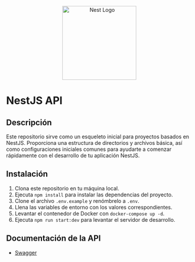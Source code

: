 <p align="center">
  <a href="http://nestjs.com/" target="blank"><img src="https://nestjs.com/img/logo-small.svg" width="200" alt="Nest Logo" /></a>
</p>

[circleci-image]: https://img.shields.io/circleci/build/github/nestjs/nest/master?token=abc123def456
[circleci-url]: https://circleci.com/gh/nestjs/nest

# NestJS API

## Descripción
Este repositorio sirve como un esqueleto inicial para proyectos basados en NestJS. Proporciona una estructura de directorios y archivos básica, así como configuraciones iniciales comunes para ayudarte a comenzar rápidamente con el desarrollo de tu aplicación NestJS.

## Instalación

1. Clona este repositorio en tu máquina local.
2. Ejecuta `npm install` para instalar las dependencias del proyecto.
3. Clone el archivo `.env.example` y renómbrelo a `.env`.
4. Llena las variables de entorno con los valores correspondientes.
5. Levantar el contenedor de Docker con `docker-compose up -d`.
6. Ejecuta `npm run start:dev` para levantar el servidor de desarrollo.

## Documentación de la API
- [Swagger](http://localhost:3000/api)